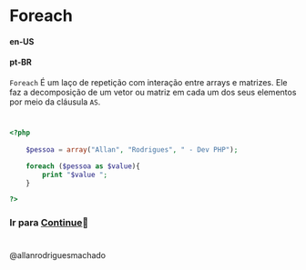 # Foreach               

#### en-US


#### pt-BR
`Foreach` É um laço de repetição com interação entre arrays e matrizes. Ele faz a decomposição de um vetor ou matriz 
em cada um dos seus elementos por meio da cláusula `AS`.

#

```php
<?php
    
    $pessoa = array("Allan", "Rodrigues", " - Dev PHP");

    foreach ($pessoa as $value){
        print "$value ";
    }

?>
```


### Ir para [Continue](6Continue.md)🚀

#
@allanrodriguesmachado